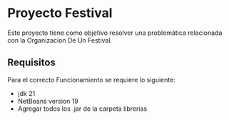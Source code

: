 # Proyecto Festival
Este proyecto tiene como objetivo resolver una problemática relacionada con la Organizacion De Un Festival.

## Requisitos
Para el correcto Funcionamiento se requiere lo siguiente:
- jdk 21
- NetBeans version 19
- Agregar todos los .jar de la carpeta librerias

